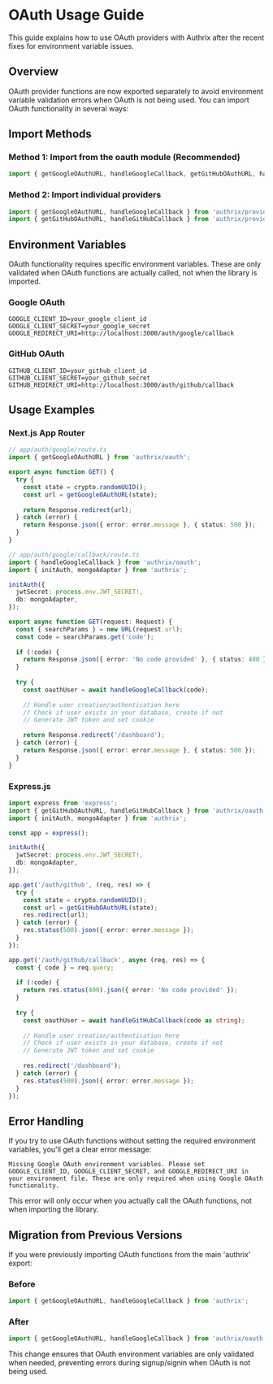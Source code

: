 # OAuth Usage Guide

This guide explains how to use OAuth providers with Authrix after the recent fixes for environment variable issues.

## Overview

OAuth provider functions are now exported separately to avoid environment variable validation errors when OAuth is not being used. You can import OAuth functionality in several ways:

## Import Methods

### Method 1: Import from the oauth module (Recommended)
```typescript
import { getGoogleOAuthURL, handleGoogleCallback, getGitHubOAuthURL, handleGitHubCallback } from 'authrix/oauth';
```

### Method 2: Import individual providers
```typescript
import { getGoogleOAuthURL, handleGoogleCallback } from 'authrix/providers/google';
import { getGitHubOAuthURL, handleGitHubCallback } from 'authrix/providers/github';
```

## Environment Variables

OAuth functionality requires specific environment variables. These are only validated when OAuth functions are actually called, not when the library is imported.

### Google OAuth
```env
GOOGLE_CLIENT_ID=your_google_client_id
GOOGLE_CLIENT_SECRET=your_google_secret
GOOGLE_REDIRECT_URI=http://localhost:3000/auth/google/callback
```

### GitHub OAuth
```env
GITHUB_CLIENT_ID=your_github_client_id
GITHUB_CLIENT_SECRET=your_github_secret
GITHUB_REDIRECT_URI=http://localhost:3000/auth/github/callback
```

## Usage Examples

### Next.js App Router
```typescript
// app/auth/google/route.ts
import { getGoogleOAuthURL } from 'authrix/oauth';

export async function GET() {
  try {
    const state = crypto.randomUUID();
    const url = getGoogleOAuthURL(state);
    
    return Response.redirect(url);
  } catch (error) {
    return Response.json({ error: error.message }, { status: 500 });
  }
}

// app/auth/google/callback/route.ts
import { handleGoogleCallback } from 'authrix/oauth';
import { initAuth, mongoAdapter } from 'authrix';

initAuth({
  jwtSecret: process.env.JWT_SECRET!,
  db: mongoAdapter,
});

export async function GET(request: Request) {
  const { searchParams } = new URL(request.url);
  const code = searchParams.get('code');
  
  if (!code) {
    return Response.json({ error: 'No code provided' }, { status: 400 });
  }
  
  try {
    const oauthUser = await handleGoogleCallback(code);
    
    // Handle user creation/authentication here
    // Check if user exists in your database, create if not
    // Generate JWT token and set cookie
    
    return Response.redirect('/dashboard');
  } catch (error) {
    return Response.json({ error: error.message }, { status: 500 });
  }
}
```

### Express.js
```typescript
import express from 'express';
import { getGitHubOAuthURL, handleGitHubCallback } from 'authrix/oauth';
import { initAuth, mongoAdapter } from 'authrix';

const app = express();

initAuth({
  jwtSecret: process.env.JWT_SECRET!,
  db: mongoAdapter,
});

app.get('/auth/github', (req, res) => {
  try {
    const state = crypto.randomUUID();
    const url = getGitHubOAuthURL(state);
    res.redirect(url);
  } catch (error) {
    res.status(500).json({ error: error.message });
  }
});

app.get('/auth/github/callback', async (req, res) => {
  const { code } = req.query;
  
  if (!code) {
    return res.status(400).json({ error: 'No code provided' });
  }
  
  try {
    const oauthUser = await handleGitHubCallback(code as string);
    
    // Handle user creation/authentication here
    // Check if user exists in your database, create if not
    // Generate JWT token and set cookie
    
    res.redirect('/dashboard');
  } catch (error) {
    res.status(500).json({ error: error.message });
  }
});
```

## Error Handling

If you try to use OAuth functions without setting the required environment variables, you'll get a clear error message:

```
Missing Google OAuth environment variables. Please set GOOGLE_CLIENT_ID, GOOGLE_CLIENT_SECRET, and GOOGLE_REDIRECT_URI in your environment file. These are only required when using Google OAuth functionality.
```

This error will only occur when you actually call the OAuth functions, not when importing the library.

## Migration from Previous Versions

If you were previously importing OAuth functions from the main 'authrix' export:

### Before
```typescript
import { getGoogleOAuthURL, handleGoogleCallback } from 'authrix';
```

### After
```typescript
import { getGoogleOAuthURL, handleGoogleCallback } from 'authrix/oauth';
```

This change ensures that OAuth environment variables are only validated when needed, preventing errors during signup/signin when OAuth is not being used.
